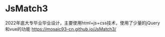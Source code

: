 # JsMatch3
2022年底大专毕业毕业设计，主要使用html+js+css技术，使用了少量的jQuery和vue的功能
https://mosaic93-cn.github.io/JsMatch3/
